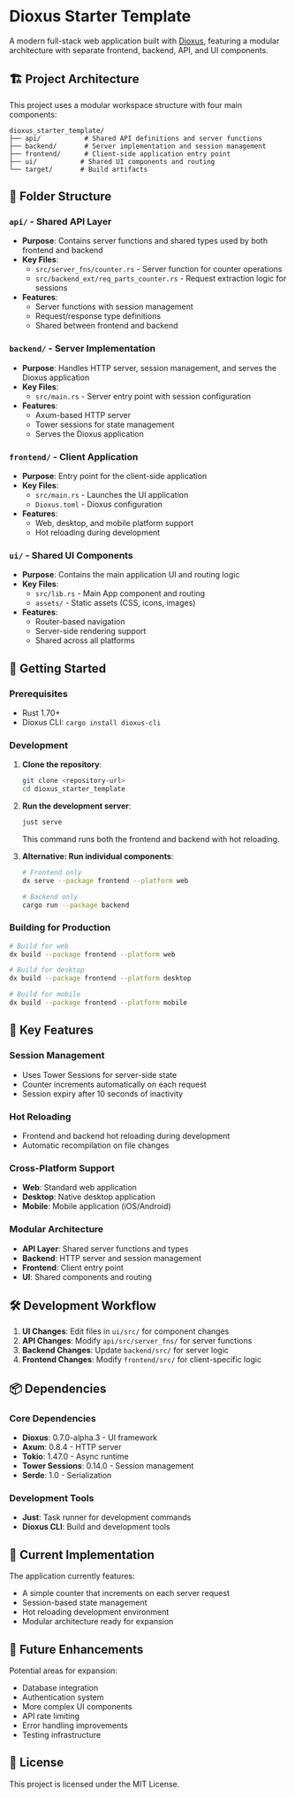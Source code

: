 # Dioxus Starter Template

A modern full-stack web application built with [Dioxus](https://dioxuslabs.com/), featuring a modular architecture with separate frontend, backend, API, and UI components.

## 🏗️ Project Architecture

This project uses a modular workspace structure with four main components:

```
dioxus_starter_template/
├── api/           # Shared API definitions and server functions
├── backend/       # Server implementation and session management
├── frontend/      # Client-side application entry point
├── ui/           # Shared UI components and routing
└── target/       # Build artifacts
```

## 📁 Folder Structure

### `api/` - Shared API Layer
- **Purpose**: Contains server functions and shared types used by both frontend and backend
- **Key Files**:
  - `src/server_fns/counter.rs` - Server function for counter operations
  - `src/backend_ext/req_parts_counter.rs` - Request extraction logic for sessions
- **Features**: 
  - Server functions with session management
  - Request/response type definitions
  - Shared between frontend and backend

### `backend/` - Server Implementation
- **Purpose**: Handles HTTP server, session management, and serves the Dioxus application
- **Key Files**:
  - `src/main.rs` - Server entry point with session configuration
- **Features**:
  - Axum-based HTTP server
  - Tower sessions for state management
  - Serves the Dioxus application

### `frontend/` - Client Application
- **Purpose**: Entry point for the client-side application
- **Key Files**:
  - `src/main.rs` - Launches the UI application
  - `Dioxus.toml` - Dioxus configuration
- **Features**:
  - Web, desktop, and mobile platform support
  - Hot reloading during development

### `ui/` - Shared UI Components
- **Purpose**: Contains the main application UI and routing logic
- **Key Files**:
  - `src/lib.rs` - Main App component and routing
  - `assets/` - Static assets (CSS, icons, images)
- **Features**:
  - Router-based navigation
  - Server-side rendering support
  - Shared across all platforms

## 🚀 Getting Started

### Prerequisites
- Rust 1.70+ 
- Dioxus CLI: `cargo install dioxus-cli`

### Development

1. **Clone the repository**:
   ```bash
   git clone <repository-url>
   cd dioxus_starter_template
   ```

2. **Run the development server**:
   ```bash
   just serve
   ```
   This command runs both the frontend and backend with hot reloading.

3. **Alternative: Run individual components**:
   ```bash
   # Frontend only
   dx serve --package frontend --platform web
   
   # Backend only
   cargo run --package backend
   ```

### Building for Production

```bash
# Build for web
dx build --package frontend --platform web

# Build for desktop
dx build --package frontend --platform desktop

# Build for mobile
dx build --package frontend --platform mobile
```

## 🔧 Key Features

### Session Management
- Uses Tower Sessions for server-side state
- Counter increments automatically on each request
- Session expiry after 10 seconds of inactivity

### Hot Reloading
- Frontend and backend hot reloading during development
- Automatic recompilation on file changes

### Cross-Platform Support
- **Web**: Standard web application
- **Desktop**: Native desktop application
- **Mobile**: Mobile application (iOS/Android)

### Modular Architecture
- **API Layer**: Shared server functions and types
- **Backend**: HTTP server and session management
- **Frontend**: Client entry point
- **UI**: Shared components and routing

## 🛠️ Development Workflow

1. **UI Changes**: Edit files in `ui/src/` for component changes
2. **API Changes**: Modify `api/src/server_fns/` for server functions
3. **Backend Changes**: Update `backend/src/` for server logic
4. **Frontend Changes**: Modify `frontend/src/` for client-specific logic

## 📦 Dependencies

### Core Dependencies
- **Dioxus**: 0.7.0-alpha.3 - UI framework
- **Axum**: 0.8.4 - HTTP server
- **Tokio**: 1.47.0 - Async runtime
- **Tower Sessions**: 0.14.0 - Session management
- **Serde**: 1.0 - Serialization

### Development Tools
- **Just**: Task runner for development commands
- **Dioxus CLI**: Build and development tools

## 🎯 Current Implementation

The application currently features:
- A simple counter that increments on each server request
- Session-based state management
- Hot reloading development environment
- Modular architecture ready for expansion

## 🔮 Future Enhancements

Potential areas for expansion:
- Database integration
- Authentication system
- More complex UI components
- API rate limiting
- Error handling improvements
- Testing infrastructure

## 📝 License

This project is licensed under the MIT License.
